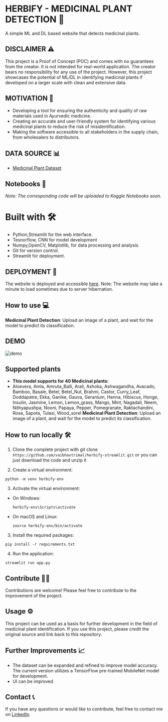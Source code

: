
# HERBIFY - MEDICINAL PLANT DETECTION 🌿
A simple ML and DL based website that detects medicinal plants.

## DISCLAIMER ⚠️
This project is a Proof of Concept (POC) and comes with no guarantees from the creator. It is not intended for real-world application. The creator bears no responsibility for any use of the project. However, this project showcases the potential of ML/DL in identifying medicinal plants if developed on a larger scale with clean and extensive data.

## MOTIVATION 💪
- Developing a tool for ensuring the authenticity and quality of raw materials used in Ayurvedic medicine.
- Creating an accurate and user-friendly system for identifying various medicinal plants to reduce the risk of misidentification.
- Making the software accessible to all stakeholders in the supply chain, from wholesalers to distributors.

## DATA SOURCE 📊
- [Medicinal Plant Dataset](https://data.mendeley.com/datasets/748f8jkphb/3)

## Notebooks 📓
*Note: The corresponding code will be uploaded to Kaggle Notebooks soon.*

# Built with 🛠️
- Python,Streamlit for the web interface.
- Tesnorflow, CNN for model development
- Numpy,OpenCV, Matplotlib, for data processing and analysis.
- Git for version control.
- Streamlit for deployment.



## DEPLOYMENT 🚀
The website is deployed and accessible [here](https://herbify.streamlit.app/). Note: The website may take a minute to load sometimes due to server hibernation.


## How to use 💻
**Medicinal Plant Detection**: Upload an image of a plant, and wait for the model to predict its classification.

## DEMO



![demo](https://media.giphy.com/media/v1.Y2lkPTc5MGI3NjExcWZmNXQ2M3J0MXQwYmxxN3phY2F5aGV5aTBiaWh5OTB0ajhta210YSZlcD12MV9pbnRlcm5hbF9naWZfYnlfaWQmY3Q9Zw/V80FSMBPtxbJW26Fgr/giphy.gif)

## Supported plants
- **This model supports for 40 Medicinal plants:**
- Aloevera, Amla, Amruta_Balli, Arali, Ashoka, Ashwagandha, Avacado, Bamboo, Basale, Betel, Betel_Nut, Brahmi, Castor, Curry_Leaf, Doddapatre, Ekka, Ganike, Gauva, Geranium, Henna, Hibiscus, Honge, Insulin, Jasmine, Lemon, Lemon_grass, Mango, Mint, Nagadali, Neem, Nithyapushpa, Nooni, Papaya, Pepper, Pomegranate, Raktachandini, Rose, Sapota, Tulasi, Wood_sorel
**Medicinal Plant Detection**: Upload an image of a plant, and wait for the model to predict its classification.

## How to run locally 🛠️
1. Clone the complete project with git clone ```https://github.com/vaibhavtrimal/herbify-streamlit.git``` or you can just download the code and unzip it

2. Create a virtual environment:
```
python -m venv herbify-env
```

3. Activate the virtual environment:
- On Windows:
  ```
  herbify-env\Scripts\activate
  ```
- On macOS and Linux:
  ```
  source herbify-env/bin/activate
  ```
3. Install the required packages:

```
pip install -r requirements.txt
```

4. Run the application:

```
streamlit run app.py
```

## Contribute 👨‍💻
Contributions are welcome! Please feel free to contribute to the improvement of the project.

## Usage ⚙️
This project can be used as a basis for further development in the field of medicinal plant identification. If you use this project, please credit the original source and link back to this repository.

## Further Improvements 📈
- The dataset can be expanded and refined to improve model accuracy. The current version utilizes a TensorFlow pre-trained MobileNet model for development.
- UI can be improved

## Contact 📞
If you have any questions or would like to contribute, feel free to contact me on [LinkedIn](https://in.linkedin.com/in/vaibhav-trimal-1a6096243).

